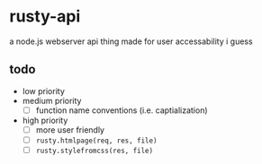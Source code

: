 # rusty-api
a node.js webserver api thing made for user accessability i guess

## todo

- low priority
- medium priority
  - [ ] function name conventions (i.e. captialization)
- high priority
  - [ ] more user friendly
  - [ ] `rusty.htmlpage(req, res, file)`
  - [ ] `rusty.stylefromcss(res, file)`
